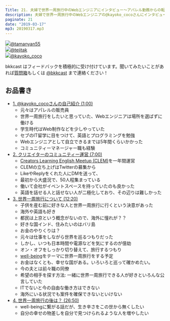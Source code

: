 ```yaml
---
Title: 21. 夫婦で世界一周旅行中のWebエンジニアにインタビュー〜アパレル勤務からの転身〜
description: 夫婦で世界一周旅行中のWebエンジニアの@kayoko_cocoさんにインタビュー。元アパレル店員から転身。well-beingについて世界一周旅行で学びたい。
paginate: 21
date: "2019-03-17"
mp3: 20190317.mp3
---
```


<div class="presenter-container">
  <div class="presenter-item">
    <a href="https://twitter.com/tamanyan55" target="_blank"><img class="icon" src="https://pbs.twimg.com/profile_images/1089693847423135744/1vQXaEsT_400x400.jpg"><span>@tamanyan55</span></a>
  </div>
  <div class="presenter-item">
    <a href="https://twitter.com/tejitak" target="_blank"><img class="icon" src="https://pbs.twimg.com/profile_images/962982531938246656/wGmx7qIC_400x400.jpg"><span>@tejitak</span></a>
  </div>
  <div class="presenter-item">
    <a href="https://twitter.com/kayoko_coco" target="_blank"><img class="icon" src="https://pbs.twimg.com/profile_images/735150093850927105/GyQYVd-N_400x400.jpg"><span>@kayoko_coco</span></a>
  </div>
</div>


bkkcast はフィードバックを積極的に受け付けています。聞いてみたいことがあれば<a class="notice" href="https://peing.net/ja/bkkcast" target="_blank">質問箱</a>もしくは <a class="notice" href="https://twitter.com/bkkcast" target="_blank">@bkkcast</a> まで連絡ください！

## お品書き

- <a class="jump" href="#60">1. @kayoko_cocoさんの自己紹介 (1:00)</a>
  - 元々はアパレルの販売員
  - 世界一周旅行をしたいと思っていた、Webエンジニアは場所を選ばずに働ける
  - 学生時代はWeb制作などを少しやっていた
  - セブのIT留学に目をつけて、英語とプログラミングを勉強
  - Webエンジニアとして自立できるまでは5年間くらいかかった
  - コミュニティーマネージャー職も経験
- <a class="jump" href="#420">2. クリエイターのコミュニティー運営 (7:00)</a>
  - [Creators Learning English Meetup (CLEM)](https://clem.connpass.com/)を一年間運営
  - CLEMの立ち上げはTwitterの募集から
  - LikeやReplyをくれた人にDMを送って、
  - 最初から大盛況で、50人程集まっている
  - 働いて会社がイベントスペースを持っていたのも良かった
  - 英語を話せる人と話せない人が二極化しており、その辺りは難しかった
- <a class="jump" href="#740">3. 世界一周旅行について (12:20)</a>
  - 子供を産む前に好きな人と世界一周旅行に行くという決意があった
  - 海外や英語も好き
  - 都民は上京という概念がないので、海外に憧れが？？
  - 好きな国インド、住みたいのはバリ島
  - お金のやりくりは？
  - 元々は仕事をしながら世界を巡るつもりだった
  - しかし、いつも日本時間や電源などを気にするのが億劫
  - オン・オフをしっかり切り替えて、旅行するつもり
  - [well-being](https://jinjibu.jp/keyword/detl/885/)をテーマに世界一周旅行をする予定
  - お金はなくとも、幸せな国がある。いろいろと巡って確かめたい。
  - 今の夫とは前々職の同僚
  - 希望の相手を探す方法: 一緒に世界一周旅行できる人が好きといろんな公言していた
  - ITでないと今の自由な働き方はできない
  - 海外にいる状況でも案件を確保できないといけない
- <a class="jump" href="#1610">4. 世界一周旅行の後は？ (26:50)</a>
  - well-beingに繋がる話だが、生き辛さをこの世から無くしたい
  - 自分の幸せの物差しを自分で見つけられるような人を増やしたい

